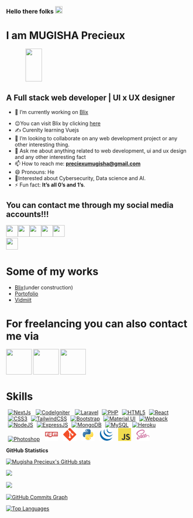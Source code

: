 ### Hello there folks <img height=20 width=20 src='https://user-images.githubusercontent.com/1303154/88677602-1635ba80-d120-11ea-84d8-d263ba5fc3c0.gif' />

I am MUGISHA Precieux
=====================

<link rel="preconnect" href="https://fonts.googleapis.com">
<link rel="preconnect" href="https://fonts.gstatic.com" crossorigin>
<link href="https://fonts.googleapis.com/css2?family=Pacifico&family=Ubuntu:wght@300&display=swap" rel="stylesheet">

<a href='https://www.buymeacoffee.com/mprecieux' style='text-align:center;width:100%;'><img style='text-align-center'  src='https://res.cloudinary.com/precieux/image/upload/v1655296778/bmac_1_jzzfva.png' width='30%' height='90px' /></a>


A Full stack web developer | UI x UX designer  
----------------------------------------------


- 🔭 I’m currently working on <a href='https://github.com/mugishap/blix-next-version' target='_blank'>Blix</a><p></p>
- 😉You can visit Blix by clicking <a href='https://blix.vercel.app/'>here</a>
- ✍️ Curenlty learning Vuejs
- 👯 I’m looking to collaborate on any web development project or any other interesting thing.
- 💬 Ask me about anything related to web development, ui and ux design and any other interesting fact
- 📫 How to reach me: **preciexumugisha@gmail.com**
- 😄 Pronouns: He
- 🔬Interested about Cybersecurity, Data science and AI.
- ⚡ Fun fact: **It’s all 0’s and 1’s**.


You can contact me through my social media accounts!!!
------------------------------------------------------

<div style='display:flex;'>
  <a style='margin-5px;' href="https://www.linkedin.com/in/mugisha-precieux-410336227/" target="_blank" rel="noreferrer"><img src="https://raw.githubusercontent.com/danielcranney/readme-generator/main/public/icons/socials/linkedin.svg" width="32" height="32" /></a>
  <a style='margin-5px;' href="https://twitter.com/Pre_mugisha" target="_blank" rel="noreferrer"><img src="https://raw.githubusercontent.com/danielcranney/readme-generator/main/public/icons/socials/twitter.svg" width="32" height="32" /></a>
<a style='margin-5px;' href="https://www.behance.net/precieuxmugisha" target="_blank" rel="noreferrer"><img src="https://raw.githubusercontent.com/danielcranney/readme-generator/main/public/icons/socials/behance.svg" width="32" height="32" /></a>
<a style='margin-5px;' href="https://www.facebook.com/beni.precieux//" target="_blank" rel="noreferrer"><img src="https://raw.githubusercontent.com/danielcranney/readme-generator/main/public/icons/socials/facebook.svg" width="32" height="32" /></a>
<a style='margin-5px;' href="https://www.github.com/mugishap" target="_blank" rel="noreferrer"><img src="https://raw.githubusercontent.com/danielcranney/readme-generator/main/public/icons/socials/github.svg" width="32" height="32" /></a>
</div>
<a style='margin-5px;' href="https://instagram.com/precieux_64" target="_blank" rel="noreferrer"><img src="https://upload.wikimedia.org/wikipedia/commons/thumb/e/e7/Instagram_logo_2016.svg/768px-Instagram_logo_2016.svg.png" width="32" height="32" /></a>
</div>



Some of my works
================
<ul>
  <li><a href='https://blix.vercel.app'>Blix</a>(under construction)</li>
  <li><a href='https://mprecieux.vercel.app'>Portofolio</a></li>  
  <li><a href='https://vidmiit.herokuapp.com'>Vidmiit</a></li>
</ul>

For freelancing you can also contact me via
===========================================
<a href='https://www.upwork.com/freelancers/~018ce85248c9f89cbd'><img src='https://encrypted-tbn0.gstatic.com/images?q=tbn:ANd9GcRo0NPSmDO7GdsUarwzcvlo4sAY0lSI2SeKWw&usqp=CAU' width=70 height=70></a>
<a href='https://www.fiverr.com/precieux_m?up_rollout=true'><img src='https://encrypted-tbn0.gstatic.com/images?q=tbn:ANd9GcQWCJeNrfTUT1_nNjgcGHho49_PTLWb60xD0w&usqp=CAU' width=70 height=70></a>
<a href='https://www.toptal.com/platform/talent/application_info/edit'><img width=70 height=70 src='https://encrypted-tbn0.gstatic.com/images?q=tbn:ANd9GcStL2xQMf1uOSSc6pNvRmL_8a49hnIZVyGwFOtQyWJEMg&s'></a>


Skills
================

<p align="left">
  <a style="margin:5px;" href="https://nextjs.org/docs" target="_blank" rel="noreferrer"><img src="https://github.com/danielcranney/profileme-dev/blob/main/public/icons/skills/nextjs-colored.svg" width="36" height="36" alt="NextJs" /></a>
  <a style="margin:5px;" href="https://www.codeigniter.com/userguide3" target="_blank" rel="noreferrer"><img src="https://fiverr-res.cloudinary.com/images/q_auto,f_auto/gigs/104437277/original/fae240c53b89086caebe8c4a8ff5caa435aa68c6/do-projects-on-codeigniter.png" width="36" height="36" alt="CodeIgniter" /></a>  <a style="margin:5px;" href="https://laravel.com/" target="_blank" rel="noreferrer"><img src="https://github.com/danielcranney/profileme-dev/blob/main/public/icons/skills/laravel-colored.svg" width="36" height="36" alt="Laravel" /></a><a style="margin:5px;" href="https://www.php.net/" target="_blank" rel="noreferrer"><img src="https://cdn.jsdelivr.net/gh/devicons/devicon/icons/php/php-plain.svg" width="36" height="36" alt="PHP" /></a><a style="margin:5px;" href="https://developer.mozilla.org/en-US/docs/Glossary/HTML5" target="_blank" rel="noreferrer"><img src="https://cdn.jsdelivr.net/gh/devicons/devicon/icons/html5/html5-plain.svg" width="36" height="36" alt="HTML5" /></a><a style="margin:5px;" href="https://reactjs.org/" target="_blank" rel="noreferrer"><img src="https://cdn.jsdelivr.net/gh/devicons/devicon/icons/react/react-original.svg" width="36" height="36" alt="React" /></a><a style="margin:5px;" href="https://www.w3.org/TR/CSS/#css" target="_blank" rel="noreferrer"><img src="https://cdn.jsdelivr.net/gh/devicons/devicon/icons/css3/css3-plain.svg" width="36" height="36" alt="CSS3" /></a><a style="margin:5px;" href="https://tailwindcss.com/" target="_blank" rel="noreferrer"><img src="https://cdn.jsdelivr.net/gh/devicons/devicon/icons/tailwindcss/tailwindcss-plain.svg" width="36" height="36" alt="TailwindCSS" /></a><a style="margin:5px;" href="https://getbootstrap.com/" target="_blank" rel="noreferrer"><img src="https://cdn.jsdelivr.net/gh/devicons/devicon/icons/bootstrap/bootstrap-plain.svg" width="36" height="36" alt="Bootstrap" /></a><a style="margin:5px;" href="https://mui.com/" target="_blank" rel="noreferrer"><img src="https://cdn.jsdelivr.net/gh/devicons/devicon/icons/materialui/materialui-original.svg" width="36" height="36" alt="Material UI" /></a><a style="margin:5px;" href="https://webpack.js.org/" target="_blank" rel="noreferrer"><img src="https://cdn.jsdelivr.net/gh/devicons/devicon/icons/webpack/webpack-original.svg" width="36" height="36" alt="Webpack" /></a><a style="margin:5px;" href="https://nodejs.org/en/" target="_blank" rel="noreferrer"><img src="https://cdn.jsdelivr.net/gh/devicons/devicon/icons/nodejs/nodejs-original.svg" width="36" height="36" alt="NodeJS" /></a><a style="margin:5px;" href="https://expressjs.com/" target="_blank" rel="noreferrer"><img src="https://cdn.jsdelivr.net/gh/devicons/devicon/icons/express/express-original.svg" width="36" height="36" alt="ExpressJS" /></a><a style="margin:5px;" href="https://www.mongodb.com/" target="_blank" rel="noreferrer"><img src="https://cdn.jsdelivr.net/gh/devicons/devicon/icons/mongodb/mongodb-original.svg" width="36" height="36" alt="MongoDB" /></a><a style="margin:5px;" href="https://www.mysql.com/" target="_blank" rel="noreferrer"><img src="https://cdn.jsdelivr.net/gh/devicons/devicon/icons/mysql/mysql-original.svg" width="36" height="36" alt="MySQL" /></a><a style="margin:5px;" href="https://www.heroku.com/" target="_blank" rel="noreferrer"><img src="https://cdn.jsdelivr.net/gh/devicons/devicon/icons/heroku/heroku-original.svg" width="36" height="36" alt="Heroku" /></a><a style="margin:5px;" href="https://www.adobe.com/uk/products/photoshop.html" target="_blank" rel="noreferrer"><img src="https://cdn.jsdelivr.net/gh/devicons/devicon/icons/photoshop/photoshop-plain.svg" width="36" height="36" alt="Photoshop" /></a>
  <a style="margin:5px;" href="#" target="_blank" rel="noreferrer"><img src="https://github.com/devicons/devicon/blob/v2.15.1/icons/npm/npm-original-wordmark.svg" width="36" height="36" alt="NPM" /></a>
    <a style="margin:5px;" href="#" target="_blank" rel="noreferrer"><img src="https://github.com/devicons/devicon/blob/v2.15.1/icons/git/git-original.svg" width="36" height="36" alt="Git" /></a>
  <a style="margin:5px;" href="#" target="_blank" rel="noreferrer"><img src="https://github.com/devicons/devicon/blob/v2.15.1/icons/python/python-original.svg" width="36" height="36" alt="Python" /></a>
  <a style="margin:5px;" href="#" target="_blank" rel="noreferrer"><img src="https://github.com/devicons/devicon/blob/master/icons/jquery/jquery-original.svg" width="36" height="36" alt="jQuery" /></a>
    <a style="margin:5px;" href="#" target="_blank" rel="noreferrer"><img src="https://github.com/devicons/devicon/blob/master/icons/javascript/javascript-original.svg" width="36" height="36" alt="Javascript" /></a>
      <a style="margin:5px;" href="#" target="_blank" rel="noreferrer"><img src="https://github.com/devicons/devicon/blob/master/icons/sass/sass-original.svg" width="36" height="36" alt="jQuery" /></a>
</p>

  
<b>GitHub Statistics</b>

<a href="http://www.github.com/mugishap"><img src="https://github-readme-stats.vercel.app/api?username=mugishap&show_icons=true&hide=&count_private=true&title_color=0075ff&text_color=000&icon_color=white&bg_color=fff&hide_border=true&show_icons=true" alt="Mugisha Precieux's GitHub stats" /></a>

  <a href="http://www.github.com/mugishap"><img src="https://github-profile-trophy.vercel.app/?username=mugishap" /></a>


<a href="http://www.github.com/mugishap"><img src="https://github-readme-streak-stats.herokuapp.com/?user=mugishap&stroke=ffffff&background=fff&ring=0075ff&fire=0075ff&currStreakNum=ffffff&currStreakLabel=0075ff&sideNums=000&sideLabels=000&dates=000&hide_border=true" /></a>

<a href="http://www.github.com/mugishap"><img src="https://activity-graph.herokuapp.com/graph?username=mugishap&bg_color=fff&color=000&line=0075ff&point=000&area_color=164df97a&area=true&hide_border=true&custom_title=GitHub%20Commits%20Graph" alt="GitHub Commits Graph" /></a>

<a href="https://github.com/mugishap" align="left"><img src="https://github-readme-stats.vercel.app/api/top-langs/?username=mugishap&langs_count=20&title_color=0075ff&text_color=000&icon_color=ec4899&bg_color=fff&hide_border=true&locale=en&custom_title=Top%20%Languages" alt="Top Languages" /></a>
